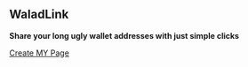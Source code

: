 ## WaladLink

**Share your long ugly wallet addresses with just simple clicks**

[Create MY Page](https://walad.link)